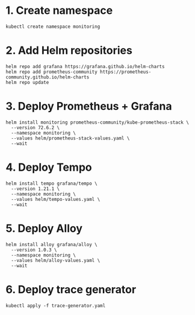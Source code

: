 # 1. Create namespace
```
kubectl create namespace monitoring
```

# 2. Add Helm repositories
```
helm repo add grafana https://grafana.github.io/helm-charts
helm repo add prometheus-community https://prometheus-community.github.io/helm-charts
helm repo update
```

# 3. Deploy Prometheus + Grafana
```
helm install monitoring prometheus-community/kube-prometheus-stack \
  --version 72.6.2 \
  --namespace monitoring \
  --values helm/prometheus-stack-values.yaml \
  --wait
```

# 4. Deploy Tempo
```
helm install tempo grafana/tempo \
  --version 1.21.1 \
  --namespace monitoring \
  --values helm/tempo-values.yaml \
  --wait
```

# 5. Deploy Alloy
```
helm install alloy grafana/alloy \
  --version 1.0.3 \
  --namespace monitoring \
  --values helm/alloy-values.yaml \
  --wait
```

# 6. Deploy trace generator
```
kubectl apply -f trace-generator.yaml
```